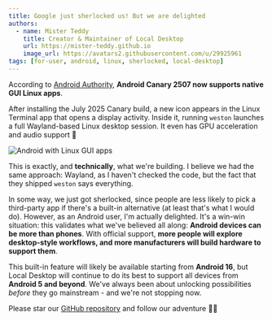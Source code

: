 ```yaml
---
title: Google just sherlocked us! But we are delighted
authors:
  - name: Mister Teddy
    title: Creator & Maintainer of Local Desktop
    url: https://mister-teddy.github.io
    image_url: https://avatars2.githubusercontent.com/u/29925961
tags: [for-user, android, linux, sherlocked, local-desktop]
---
```


According to [Android Authority](https://www.androidauthority.com/linux-terminal-graphical-apps-3580905/), **Android Canary 2507 now supports native GUI Linux apps**.

After installing the July 2025 Canary build, a new icon appears in the Linux Terminal app that opens a display activity. Inside it, running `weston` launches a full Wayland-based Linux desktop session. It even has GPU acceleration and audio support 🤯

![Android with Linux GUI apps](https://www.androidauthority.com/wp-content/uploads/2025/07/Running-GEdit-in-July-2025-Android-Canary-build-1000w-625h.jpg.webp)

This is exactly, and **technically**, what we're building. I believe we had the same approach: Wayland, as I haven't checked the code, but the fact that they shipped `weston` says everything.

In some way, we just got sherlocked, since people are less likely to pick a third-party app if there's a built-in alternative (at least that's what I would do). However, as an Android user, I'm actually delighted. It's a win-win situation: this validates what we've believed all along: **Android devices can be more than phones**. With official support, **more people will explore desktop-style workflows, and more manufacturers will build hardware to support them**.

This built-in feature will likely be available starting from **Android 16**, but Local Desktop will continue to do its best to support all devices from **Android 5 and beyond**. We've always been about unlocking possibilities *before* they go mainstream - and we're not stopping now.

Please star our [GitHub repository](https://github.com/localdesktop/localdesktop) and follow our adventure 🐻‍❄️
